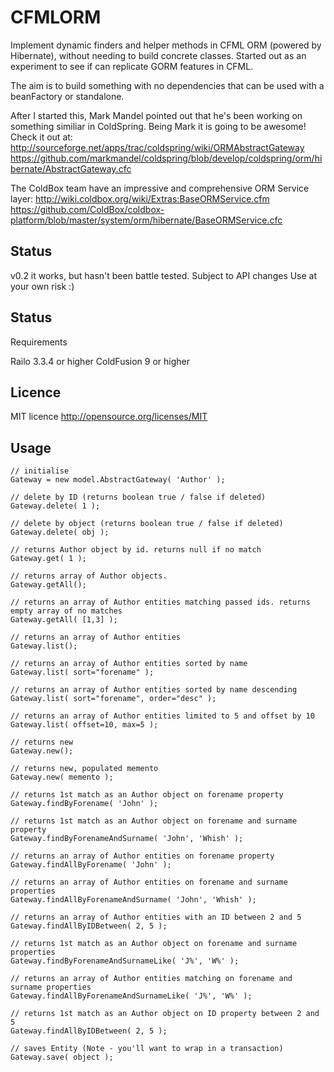 CFMLORM
======================================================================

Implement dynamic finders and helper methods in CFML ORM (powered by Hibernate), without needing to build concrete classes. 
Started out as an experiment to see if can replicate GORM features in CFML. 

The aim is to build something with no dependencies that can be used with a beanFactory or standalone.

After I started this, Mark Mandel pointed out that he's been working on something similiar in ColdSpring. Being Mark it is going to be awesome! Check it out at:
http://sourceforge.net/apps/trac/coldspring/wiki/ORMAbstractGateway
https://github.com/markmandel/coldspring/blob/develop/coldspring/orm/hibernate/AbstractGateway.cfc

The ColdBox team have an impressive and comprehensive ORM Service layer:
http://wiki.coldbox.org/wiki/Extras:BaseORMService.cfm
https://github.com/ColdBox/coldbox-platform/blob/master/system/orm/hibernate/BaseORMService.cfc

Status
----------------------------------------------------------------------

v0.2
	it works, but hasn't been battle tested. Subject to API changes 
	Use at your own risk :)

Status
----------------------------------------------------------------------

Requirements

Railo 3.3.4 or higher
ColdFusion 9 or higher

Licence
----------------------------------------------------------------------

MIT licence
http://opensource.org/licenses/MIT

Usage
----------------------------------------------------------------------

	// initialise
	Gateway = new model.AbstractGateway( 'Author' );
	
	// delete by ID (returns boolean true / false if deleted)
	Gateway.delete( 1 );
	
	// delete by object (returns boolean true / false if deleted)
	Gateway.delete( obj );
	
	// returns Author object by id. returns null if no match
	Gateway.get( 1 );
	
	// returns array of Author objects. 
	Gateway.getAll();
	
	// returns an array of Author entities matching passed ids. returns empty array of no matches
	Gateway.getAll( [1,3] );

	// returns an array of Author entities
	Gateway.list();
	
	// returns an array of Author entities sorted by name
	Gateway.list( sort="forename" );
	
	// returns an array of Author entities sorted by name descending
	Gateway.list( sort="forename", order="desc" );

	// returns an array of Author entities limited to 5 and offset by 10
	Gateway.list( offset=10, max=5 );
	
	// returns new
	Gateway.new();
	
	// returns new, populated memento
	Gateway.new( memento );

	// returns 1st match as an Author object on forename property
	Gateway.findByForename( 'John' );
	
	// returns 1st match as an Author object on forename and surname property
	Gateway.findByForenameAndSurname( 'John', 'Whish' );
	
	// returns an array of Author entities on forename property
	Gateway.findAllByForename( 'John' );
	
	// returns an array of Author entities on forename and surname properties
	Gateway.findAllByForenameAndSurname( 'John', 'Whish' );
	
	// returns an array of Author entities with an ID between 2 and 5
	Gateway.findAllByIDBetween( 2, 5 );
	
	// returns 1st match as an Author object on forename and surname properties
	Gateway.findByForenameAndSurnameLike( 'J%', 'W%' );
	
	// returns an array of Author entities matching on forename and surname properties
	Gateway.findAllByForenameAndSurnameLike( 'J%', 'W%' );

	// returns 1st match as an Author object on ID property between 2 and 5
	Gateway.findAllByIDBetween( 2, 5 );
	
	// saves Entity (Note - you'll want to wrap in a transaction)
	Gateway.save( object );

